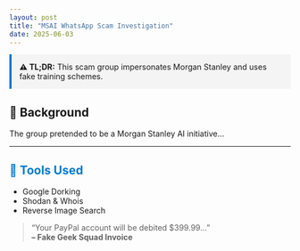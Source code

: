 ```yaml
---
layout: post
title: "MSAI WhatsApp Scam Investigation"
date: 2025-06-03
---
```


<div style="background:#f4f4f4;padding:1em;border-left:4px solid #007acc;">
  <strong>⚠️ TL;DR:</strong> This scam group impersonates Morgan Stanley and uses fake training schemes.
</div>

## 🧠 Background

The group pretended to be a Morgan Stanley AI initiative...

<hr>

<h2 style="color:#007acc;">🧰 Tools Used</h2>

<ul>
  <li>Google Dorking</li>
  <li>Shodan & Whois</li>
  <li>Reverse Image Search</li>
</ul>

<blockquote>
  “Your PayPal account will be debited $399.99…”  
  <br><strong>– Fake Geek Squad Invoice</strong>
</blockquote>

